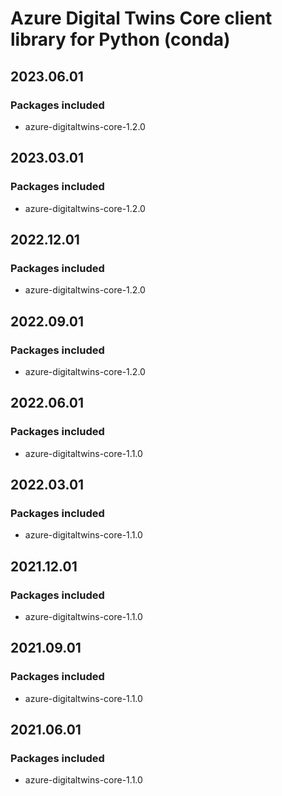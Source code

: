 # Azure Digital Twins Core client library for Python (conda)

## 2023.06.01

### Packages included

- azure-digitaltwins-core-1.2.0

## 2023.03.01

### Packages included

- azure-digitaltwins-core-1.2.0

## 2022.12.01

### Packages included

- azure-digitaltwins-core-1.2.0

## 2022.09.01

### Packages included

- azure-digitaltwins-core-1.2.0

## 2022.06.01

### Packages included

- azure-digitaltwins-core-1.1.0

## 2022.03.01

### Packages included

- azure-digitaltwins-core-1.1.0

## 2021.12.01

### Packages included

- azure-digitaltwins-core-1.1.0

## 2021.09.01

### Packages included

- azure-digitaltwins-core-1.1.0

## 2021.06.01

### Packages included

- azure-digitaltwins-core-1.1.0
